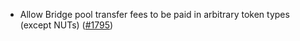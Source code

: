 - Allow Bridge pool transfer fees to be paid in arbitrary token types (except
  NUTs) ([\#1795](https://github.com/anoma/namada/pull/1795))